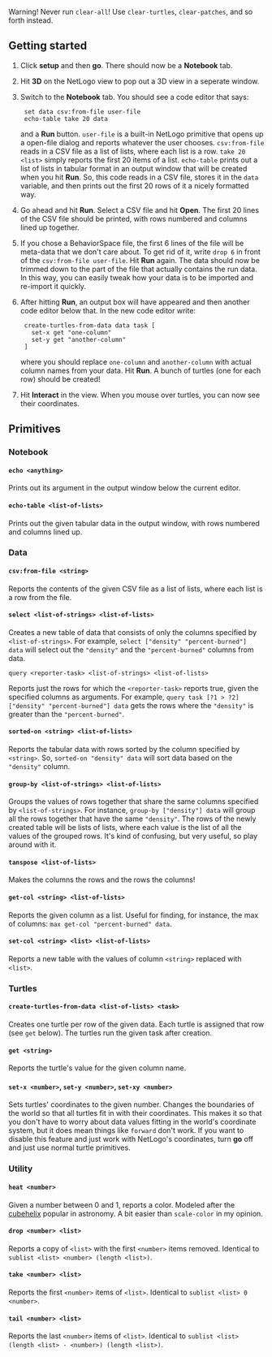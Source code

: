 Warning! Never run `clear-all`! Use `clear-turtles`, `clear-patches`, and so forth instead.

Getting started
---

1. Click **setup** and then **go**. There should now be a **Notebook** tab.
2. Hit **3D** on the NetLogo view to pop out a 3D view in a seperate window.
3. Switch to the **Notebook** tab. You should see a code editor that says:

        set data csv:from-file user-file
        echo-table take 20 data

    and a **Run** button. `user-file` is a built-in NetLogo primitive that opens up a open-file dialog and reports whatever the user chooses. `csv:from-file` reads in a CSV file as a list of lists, where each list is a row. `take 20 <list>` simply reports the first 20 items of a list. `echo-table` prints out a list of lists in tabular format in an output window that will be created when you hit **Run**. So, this code reads in a CSV file, stores it in the `data` variable, and then prints out the first 20 rows of it a nicely formatted way.

4. Go ahead and hit **Run**. Select a CSV file and hit **Open**. The first 20 lines of the CSV file should be printed, with rows numbered and columns lined up together.

5. If you chose a BehaviorSpace file, the first 6 lines of the file will be meta-data that we don't care about. To get rid of it, write `drop 6` in front of the `csv:from-file user-file`. Hit **Run** again. The data should now be trimmed down to the part of the file that actually contains the run data. In this way, you can easily tweak how your data is to be imported and re-import it quickly.

6. After hitting **Run**, an output box will have appeared and then another code editor below that. In the new code editor write:

        create-turtles-from-data data task [
          set-x get "one-column"
          set-y get "another-column"
        ]

    where you should replace `one-column` and `another-column` with actual column names from your data. Hit **Run**. A bunch of turtles (one for each row) should be created!

7. Hit **Interact** in the view. When you mouse over turtles, you can now see their coordinates.


Primitives
---

### Notebook

#### `echo <anything>`

Prints out its argument in the output window below the current editor.

#### `echo-table <list-of-lists>`

Prints out the given tabular data in the output window, with rows numbered and columns lined up.

### Data

#### `csv:from-file <string>`

Reports the contents of the given CSV file as a list of lists, where each list is a row from the file.

#### `select <list-of-strings> <list-of-lists>`

Creates a new table of data that consists of only the columns specified by `<list-of-strings>`.  For example, `select ["density" "percent-burned"] data` will select out the `"density"` and the `"percent-burned"` columns from data.

`query <reporter-task> <list-of-strings> <list-of-lists>`

Reports just the rows for which the `<reporter-task>` reports true, given the specified columns as arguments. For example, `query task [?1 > ?2] ["density" "percent-burned"] data` gets the rows where the `"density"` is greater than the `"percent-burned"`.

#### `sorted-on <string> <list-of-lists>`

Reports the tabular data with rows sorted by the column specified by `<string>`. So, `sorted-on "density" data` will sort data based on the `"density"` column.

#### `group-by <list-of-strings> <list-of-lists>`

Groups the values of rows together that share the same columns specified by `<list-of-strings>`. For instance, `group-by ["density"] data` will group all the rows together that have the same `"density"`. The rows of the newly created table will be lists of lists, where each value is the list of all the values of the grouped rows. It's kind of confusing, but very useful, so play around with it.

#### `tanspose <list-of-lists>`

Makes the columns the rows and the rows the columns!

#### `get-col <string> <list-of-lists>`

Reports the given column as a list. Useful for finding, for instance, the max of columns: `max get-col "percent-burned" data`.

#### `set-col <string> <list> <list-of-lists>`

Reports a new table with the values of column `<string>` replaced with `<list>`.

### Turtles

#### `create-turtles-from-data <list-of-lists> <task>`

Creates one turtle per row of the given data. Each turtle is assigned that row (see `get` below). The turtles run the given task after creation.

#### `get <string>`

Reports the turtle's value for the given column name.

#### `set-x <number>`, `set-y <number>`, `set-xy <number>`

Sets turtles' coordinates to the given number. Changes the boundaries of the world so that all turtles fit in with their coordinates. This makes it so that you don't have to worry about data values fitting in the world's coordinate system, but it does mean things like `forward` don't work. If you want to disable this feature and just work with NetLogo's coordinates, turn **go** off and just use normal turtle primitives.

### Utility

#### `heat <number>`

Given a number between 0 and 1, reports a color. Modeled after the [cubehelix](https://www.mrao.cam.ac.uk/~dag/CUBEHELIX/) popular in astronomy. A bit easier than `scale-color` in my opinion.

#### `drop <number> <list>`

Reports a copy of `<list>` with the first `<number>` items removed. Identical to `sublist <list> <number> (length <list>)`.

#### `take <number> <list>`

Reports the first `<number>` items of `<list>`. Identical to `sublist <list> 0 <number>`.

#### `tail <number> <list>`

Reports the last `<number>` items of `<list>`. Identical to `sublist <list> (length <list> - <number>) (length <list>)`.
